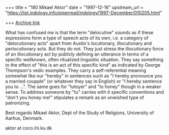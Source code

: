 +++
title = "180 Mikael Aktor"
date = "1997-12-16"
upstream_url = "https://list.indology.info/pipermail/indology/1997-December/010205.html"

+++
[Archive link](https://list.indology.info/pipermail/indology/1997-December/010205.html)

What has confused me is that the term "delocutive" sounds as if these
expressions form a type of speech acts of its own, i.e. a category of
"delocutionary acts" apart from Austin's locutionary, illocutionary and
perlocutionary acts. But they do not. They just stress the illocutionary
force of an illocutionary act by publicly defining an utterance in terms
of a specific wellknown, often ritualized linguistic situation. They say
something to the effect of "this is an act of this specific kind" as
indicated by George Thompson's vedic examples. They carry a
self-referential meaning somewhat like our "hereby" in sentences such as
"I hereby pronounce you a married coupple" (or whatever they say in
English) or "I hereby sentence you to ...". The same goes for "tutoyer"
and "to honey" though in a weaker sense. To address someone by "tu"
carries with it specific conventions and "don't you honey me!" stipulates
a remark as an unwished type of patronizing.

Best regards
Mikael Aktor,
Dept of the Study of Religions, University of Aarhus, Denmark.

aktor at coco.ihi.ku.dk



